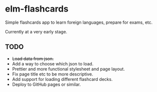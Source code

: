 # elm-flashcards

Simple flashcards app to learn foreign languages, prepare for exams, etc.

Currently at a very early stage.

## TODO
* ~~Load data from json.~~
* Add a way to choose which json to load.
* Prettier and more functional stylesheet and page layout.
* Fix page title etc to be more descriptive.
* Add support for loading different flashcard decks.
* Deploy to GitHub pages or similar.
